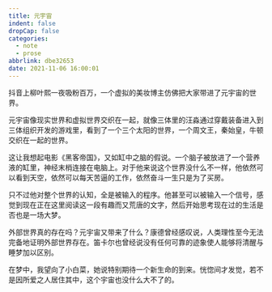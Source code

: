 ```yaml
---
title: 元宇宙
indent: false
dropCap: false
categories:
  - note
  - prose
abbrlink: dbe32653
date: 2021-11-06 16:00:01
---
```


抖音上柳叶熙一夜吸粉百万，一个虚拟的美妆博主仿佛把大家带进了元宇宙的世界。

元宇宙像现实世界和虚拟世界交织在一起，就像三体里的汪淼通过穿戴装备进入到三体组织开发的游戏里，看到了一个三个太阳的世界，一个周文王，秦始皇，牛顿交织在一起的世界。

这让我想起电影《黑客帝国》，又如缸中之脑的假说。一个脑子被放进了一个营养液的缸里，神经末梢连接在电脑上。对于他来说这个世界没什么不一样，他依然可以看到天空，依然可以每天苦逼的工作，依然奋斗一生只是为了买房。

只不过他对整个世界的认知，全是被输入的程序。他甚至可以被输入一个信号，感觉到现在正在这里阅读这一段有趣而又荒唐的文字，然后开始思考现在过的生活是否也是一场大梦。

外部世界真的存在吗？元宇宙又带来了什么？康德曾经感叹说，人类理性至今无法完备地证明外部世界存在。笛卡尔也曾经说没有任何可靠的迹象使人能够将清醒与睡梦加以区别。

在梦中，我望向了小白菜，她说特别期待一个新生命的到来。恍惚间才发觉，若不是因所爱之人居住其中，这个宇宙也没什么大不了的。
